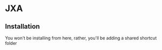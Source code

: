 # JXA

## Installation

You won't be installing from here, rather, you'll be adding a shared shortcut folder
